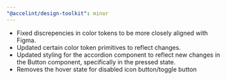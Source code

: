 ```yaml
---
"@accelint/design-toolkit": minor
---
```


- Fixed discrepencies in color tokens to be more closely aligned with Figma.
- Updated certain color token primitives to reflect changes.
- Updated styling for the accordion component to reflect new changes in the Button component, specifically in the pressed state.
- Removes the hover state for disabled icon button/toggle button
